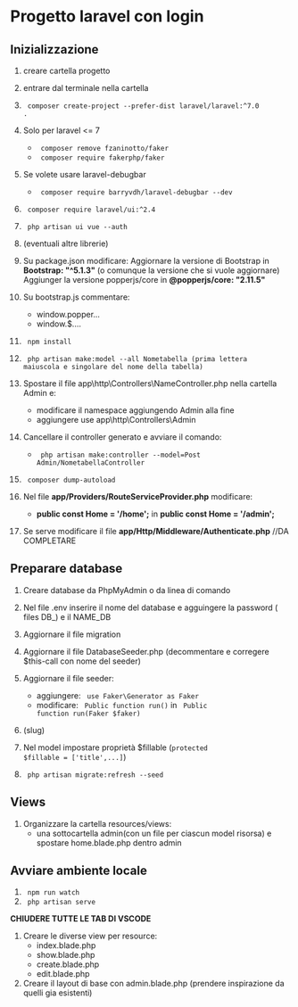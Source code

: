 # Progetto laravel con login

## Inizializzazione

1. creare cartella progetto

1. entrare dal terminale nella cartella

1. <code> composer create-project --prefer-dist laravel/laravel:^7.0 . </code>

1. Solo per laravel <= 7

    - <code> composer remove fzaninotto/faker</code>
    - <code> composer require fakerphp/faker</code>

1. Se volete usare laravel-debugbar

    - <code> composer require barryvdh/laravel-debugbar --dev</code>

1. <code> composer require laravel/ui:^2.4 </code>

1. <code> php artisan ui vue --auth </code>

1. (eventuali altre librerie)

1. Su package.json modificare:
   Aggiornare la versione di Bootstrap in **Bootstrap: "^5.1.3"** (o comunque la versione che si vuole aggiornare)
   Aggiunger la versione popperjs/core in **@popperjs/core: "2.11.5"**

1. Su bootstrap.js commentare:

    - window.popper...
    - window.$....

1. <code> npm install </code>

1. <code> php artisan make:model --all Nometabella (prima lettera maiuscola e singolare del nome della tabella) </code>

1. Spostare il file app\http\Controllers\NameController.php nella cartella Admin e:

    - modificare il namespace aggiungendo Admin alla fine
    - aggiungere use app\http\Controllers\Admin

1. Cancellare il controller generato e avviare il comando:

    - <code> php artisan make:controller --model=Post Admin/NometabellaController </code>

1. <code> composer dump-autoload </code>

1. Nel file **app/Providers/RouteServiceProvider.php** modificare:

    - **public const Home = '/home';** in **public const Home = '/admin';**

1. Se serve modificare il file **app/Http/Middleware/Authenticate.php** //DA COMPLETARE

## Preparare database

1. Creare database da PhpMyAdmin o da linea di comando

1. Nel file .env inserire il nome del database e agguingere la password ( files DB\_) e il NAME_DB

1. Aggiornare il file migration

1. Aggiornare il file DatabaseSeeder.php (decommentare e corregere $this-call con nome del seeder)

1. Aggiornare il file seeder:

    - aggiungere: <code> use Faker\Generator as Faker</code>
    - modificare: <code> Public function run()</code> in <code> Public function run(Faker $faker)</code>

1. (slug)

1. Nel model impostare proprietà $fillable (<code>protected $fillable = ['title',...]</code>)

1. <code> php artisan migrate:refresh --seed</code>

## Views

1. Organizzare la cartella resources/views:
    - una sottocartella admin(con un file per ciascun model risorsa) e spostare home.blade.php dentro admin

## Avviare ambiente locale

1. <code> npm run watch </code>
1. <code> php artisan serve </code>

**CHIUDERE TUTTE LE TAB DI VSCODE**

1. Creare le diverse view per resource:
    - index.blade.php
    - show.blade.php
    - create.blade.php
    - edit.blade.php
1. Creare il layout di base con admin.blade.php (prendere inspirazione da quelli gia esistenti)
